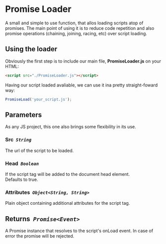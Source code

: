 # Promise Loader

A small and simple to use function, that allos loading scripts atop of promises.
The main point of using it is to reduce code repetition and also promise operations (chaining, joining, racing, etc) over script loading.

## Using the loader

Obviously the first step is to include our main file, **PromiseLoader.js** on your HTML:

```html
<script src="./PromiseLoader.js"></script>
```

Having our script loaded avaliable, we can use it ina pretty straight-foward way:

```js
PromiseLoad('your_script.js');
```

## **Parameters**

As any JS project, this one also brings some flexibility in its use.

### **Src** &nbsp;*`String`*
The url of the script to be loaded.

### **Head** &nbsp;*`Boolean`*
If the script tag will be added to the document head element.  
Defaults to true.

### **Attributes** &nbsp;*`Object<String, String>`*
Plain object containing additional attributes for the script tag.

## **Returns** &nbsp;*`Promise<Event>`*

A Promise instance that resolves to the script's onLoad event. In case of error the promise will be rejected.